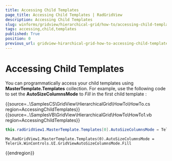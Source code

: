 ```yaml
---
title: Accessing Child Templates
page_title: Accessing Child Templates | RadGridView
description: Accessing Child Templates
slug: winforms/gridview/hierarchical-grid/how-to/accessing-child-templates
tags: accessing,child,templates
published: True
position: 0
previous_url: gridview-hirarchical-grid-how-to-accessing-child-templates
---
```


# Accessing Child Templates
You can programmatically access your child templates using __MasterTemplate.Templates__ collection. For example, use the following code to set the __AutoSizeColumnsMode__ to *Fill* in the first child template :

{{source=..\SamplesCS\GridView\HierarchicalGrid\HowTo\HowTo.cs region=AccessingChildTemplates}} 
{{source=..\SamplesVB\GridView\HierarchicalGrid\HowTo\HowTo1.vb region=AccessingChildTemplates}} 

````C#
this.radGridView1.MasterTemplate.Templates[0].AutoSizeColumnsMode = Telerik.WinControls.UI.GridViewAutoSizeColumnsMode.Fill;

````
````VB.NET
Me.RadGridView1.MasterTemplate.Templates(0).AutoSizeColumnsMode = Telerik.WinControls.UI.GridViewAutoSizeColumnsMode.Fill

````

{{endregion}} 



